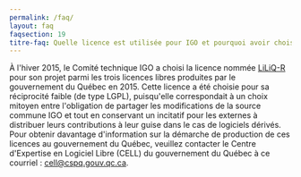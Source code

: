 ```yaml
---
permalink: /faq/
layout: faq
faqsection: 19
titre-faq: Quelle licence est utilisée pour IGO et pourquoi avoir choisi cette licence ?
---
```


À l'hiver 2015, le Comité technique IGO a choisi la licence nommée [LiLiQ-R](/site-web/LICENCE.txt) pour son projet parmi les trois licences libres produites par le gouvernement du Québec en 2015. Cette licence a été choisie pour sa réciprocité faible (de type LGPL), puisqu'elle correspondait à un choix mitoyen entre l'obligation de partager les modifications de la source commune IGO et tout en conservant un incitatif pour les externes à distribuer leurs contributions à leur guise dans le cas de logiciels dérivés.
Pour obtenir davantage d'information sur la démarche de production de ces licences au gouvernement du Québec, veuillez contacter le Centre d'Expertise en Logiciel Libre (CELL) du gouvernement du Québec à ce courriel : <cell@cspq.gouv.qc.ca>. 

